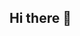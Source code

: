 ## Hi there 👋

<!--
**aninhacaradecuinha/aninhacaradecuinha** is a ✨ _special_ ✨ repository because its `README.md` (this file) appears on your GitHub profile.

Here are some ideas to get you started:

